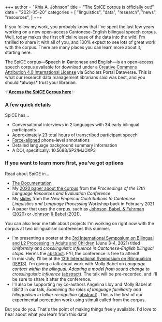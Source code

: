 +++
author = "Khia A. Johnson"
title = "The SpiCE corpus is officially out!"
date = "2021-05-20"
categories = [
  "linguistics",
  "data",
  "research",
  "news",
  "resources",
	]
+++

If you follow my work, you probably know that I've spent the last few years working on a new open-access Cantonese-English bilingual speech corpus. Well, today makes the first official release of the data into the wild. I'm thrilled to share it with all of you, and 100% expect to see lots of great work with the corpus. There are many places you can learn more about it, starting here. <!--more-->

The SpiCE corpus&mdash;**Sp**eech **i**n **C**antonese and **E**nglish&mdash;is an open-access speech corpus available for download under a [Creative Commons Attribution 4.0 International License](https://creativecommons.org/licenses/by/4.0/) via Scholars Portal Dataverse. This is what our research data management librarians said was best, and you should \*always\* trust your librarian. 

✨[**Access the SpiCE Corpus here**](https://doi.org/10.5683/SP2/MJOXP3)✨

### A few quick details

SpiCE has...

- Conversational interviews in 2 languages with 34 early bilingual participants
- Approximately 23 total hours of transcribed participant speech
- [Force-aligned](https://montreal-forced-aligner.readthedocs.io) phone-level annotations 
- Detailed language background summary information
- A DOI, specifically: 10.5683/SP2/MJOXP3

### If you want to learn more first, you've got options

Read about SpiCE in...

- [The Documentation](https://spice-corpus.readthedocs.io/)
- My [2020 paper about the corpus](https://www.aclweb.org/anthology/2020.lrec-1.503/) from the *Proceedings of the 12th Language Resources and Evaluation Conference*
- My [slides](/pdfs/johnson-cantonese-workshop-2021.pdf) from the *New Empirical Contributions to Cantonese Linguistics and Language Processing* Workshop back in February 2021
- A paper that uses the corpus, such as [Johnson, Babel, & Fuhrman (2020)](https://doi.org/10.21437/Interspeech.2020-3095) or [Johnson & Babel (2021)](https://osf.io/jhsfc/).

You can also hear me talk about projects I'm working on right now with the corpus at two bilingualism conferences this summer.

- I'm presenting a poster at the [3rd International Symposium on Bilingual and L2 Processing in Adults and Children](https://www.isbpac.org/) (June 3-4, 2021) titled *Uniformity and crosslinguistic influence in Cantonese-English bilingual stops*. Here's the [abstract](https://www.khiajohnson.com/pdfs/johnson-babel-isbpac3-abstract.pdf). FYI, the conference is free to attend!
- In mid-July, I'll be at the [13th International Symposium on Bilingualism (ISB13)](https://isb13.wls.uw.edu.pl/). I'm giving a talk about work with Molly Babel on *Language contact within the bilingual: Adapting a model from sound change to crosslinguistic influence* ([abstract](/pdfs/johnson-babel-isb13-abstract.pdf)). The talk will be pre-recorded, and I'll be sure to share it after the conference.
- I'll also be supporting my co-authors Angelina Lloy and Molly Babel at ISB13 in our talk, *Examining the roles of language familiarity and bilingualism in talker recognition* ([abstract](/pdfs/lloy-johnson-babel-isb13-abstract.pdf)). This is the first of our experimental perception work using stimuli culled from the corpus.

But you do you. That's the point of making things freely available. I'd love to hear about what you learn from this data!

